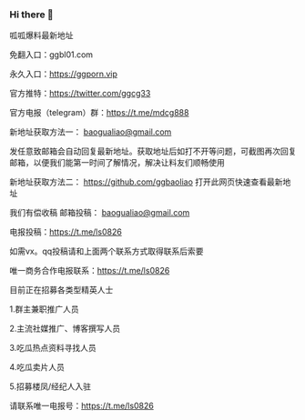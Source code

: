 ### Hi there 👋

<!--
**ggbaoliao/ggbaoliao** is a ✨ _special_ ✨ repository because its `README.md` (this file) appears on your GitHub profile.

Here are some ideas to get you started:

- 🔭 I’m currently working on ...
- 🌱 I’m currently learning ...
- 👯 I’m looking to collaborate on ...
- 🤔 I’m looking for help with ...
- 💬 Ask me about ...
- 📫 How to reach me: ...
- 😄 Pronouns: ...
- ⚡ Fun fact: ...
-->
呱呱爆料最新地址

免翻入口：ggbl01.com

永久入口：https://ggporn.vip

官方推特：https://twitter.com/ggcg33

官方电报（telegram）群：https://t.me/mdcg888

新地址获取方法一： baogualiao@gmail.com

发任意致邮箱会自动回复最新地址。获取地址后如打不开等问题，可截图再次回复邮箱，以便我们能第一时间了解情况，解决让料友们顺畅使用

新地址获取方法二： https://github.com/ggbaoliao 打开此网页快速查看最新地址

我们有偿收稿 邮箱投稿： baogualiao@gmail.com

电报投稿：https://t.me/ls0826

如需vx。qq投稿请和上面两个联系方式取得联系后索要

唯一商务合作电报联系：https://t.me/ls0826

目前正在招募各类型精英人士

1.群主兼职推广人员

2.主流社媒推广、博客撰写人员

3.吃瓜热点资料寻找人员

4.吃瓜卖片人员

5.招募楼凤/经纪人入驻

请联系唯一电报号：https://t.me/ls0826
